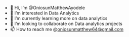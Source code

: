 - 👋 Hi, I’m @OniosunMatthewAyodele
- 👀 I’m interested in Data Analytics
- 🌱 I’m currently learning more on data analytics
- 💞️ I’m looking to collaborate on Data analytics projects
- 📫 How to reach me @oniosunmatthew64@gmail.com

<!---
OniosunMatthewAyodele/OniosunMatthewAyodele is a ✨ special ✨ repository because its `README.md` (this file) appears on your GitHub profile.
You can click the Preview link to take a look at your changes.
--->
